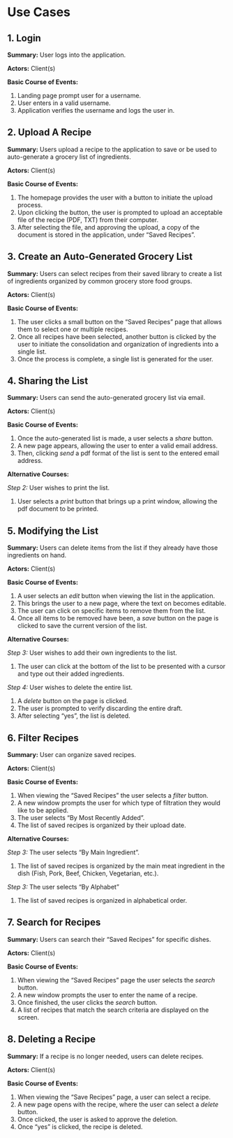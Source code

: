 # Use Cases

## 1. Login
**Summary:** User logs into the application.

**Actors:** Client(s)

**Basic Course of Events:**
  1.	Landing page prompt user for a username.
  2.	User enters in a valid username.
  3.	Application verifies the username and logs the user in.

## 2.	Upload A Recipe
**Summary:** Users upload a recipe to the application to save or be used to auto-generate a grocery list of ingredients.

**Actors:** Client(s)

**Basic Course of Events:**
  1.	The homepage provides the user with a button to initiate the upload process.
  2.	Upon clicking the button, the user is prompted to upload an acceptable file of the recipe (PDF, TXT) from their computer.
  3.	After selecting the file, and approving the upload, a copy of the document is stored in the application, under “Saved Recipes”.

## 3. Create an Auto-Generated Grocery List
**Summary:** Users can select recipes from their saved library to create a list of ingredients organized by common grocery store food groups.

**Actors:** Client(s)

**Basic Course of Events:**
  1.	The user clicks a small button on the “Saved Recipes” page that allows them to select one or multiple recipes.
  2.	Once all recipes have been selected, another button is clicked by the user to initiate the consolidation and organization of ingredients into a single list.
  3.	Once the process is complete, a single list is generated for the user.

## 4.	Sharing the List
**Summary:** Users can send the auto-generated grocery list via email.

**Actors:** Client(s)

**Basic Course of Events:**		
  1.	Once the auto-generated list is made, a user selects a _share_ button.
  2.	A new page appears, allowing the user to enter a valid email address.
  3.	Then, clicking _send_ a pdf format of the list is sent to the entered email address.
     
**Alternative Courses:**

_Step 2:_ User wishes to print the list.
  1.	User selects a _print_ button that brings up a print window, allowing the pdf document to be printed.

## 5.	Modifying the List
**Summary:** Users can delete items from the list if they already have those ingredients on hand.

**Actors:** Client(s)

**Basic Course of Events:**
  1.	A user selects an _edit_ button when viewing the list in the application.
  2.	This brings the user to a new page, where the text on becomes editable.
  3.	The user can click on specific items to remove them from the list.
  4.	Once all items to be removed have been, a _save_ button on the page is clicked to save the current version of the list.

**Alternative Courses:**
	
 _Step 3:_ User wishes to add their own ingredients to the list.
  1.	The user can click at the bottom of the list to be presented with a cursor and type out their added ingredients. 
	
 _Step 4:_ User wishes to delete the entire list.
  1.	A _delete_ button on the page is clicked.
  2.	The user is prompted to verify discarding the entire draft.
  3.	After selecting “yes”, the list is deleted.

## 6.	Filter Recipes
**Summary:** User can organize saved recipes.

**Actors:** Client(s)

**Basic Course of Events:**
  1.	When viewing the “Saved Recipes” the user selects a _filter_ button.
  2.	A new window prompts the user for which type of filtration they would like to be applied.
  3.	The user selects “By Most Recently Added”.
  4.	The list of saved recipes is organized by their upload date.

**Alternative Courses:**
	
 _Step 3:_ The user selects “By Main Ingredient”.
  1.	The list of saved recipes is organized by the main meat ingredient in the dish (Fish, Pork, Beef, Chicken, Vegetarian, etc.).
	
 _Step 3:_ The user selects “By Alphabet”
  1.	The list of saved recipes is organized in alphabetical order.

## 7.	Search for Recipes
**Summary:** Users can search their “Saved Recipes” for specific dishes.

**Actors:** Client(s)

**Basic Course of Events:**
  1.	When viewing the “Saved Recipes” page the user selects the _search_ button.
  2.	A new window prompts the user to enter the name of a recipe.
  3.	Once finished, the user clicks the _search_ button.
  4.	A list of recipes that match the search criteria are displayed on the screen.

## 8.	Deleting a Recipe
**Summary:** If a recipe is no longer needed, users can delete recipes.

**Actors:** Client(s)

**Basic Course of Events:**
  1.	When viewing the “Save Recipes” page, a user can select a recipe.
  2.	A new page opens with the recipe, where the user can select a _delete_ button. 
  3.	Once clicked, the user is asked to approve the deletion.
  4.	Once “yes” is clicked, the recipe is deleted.
